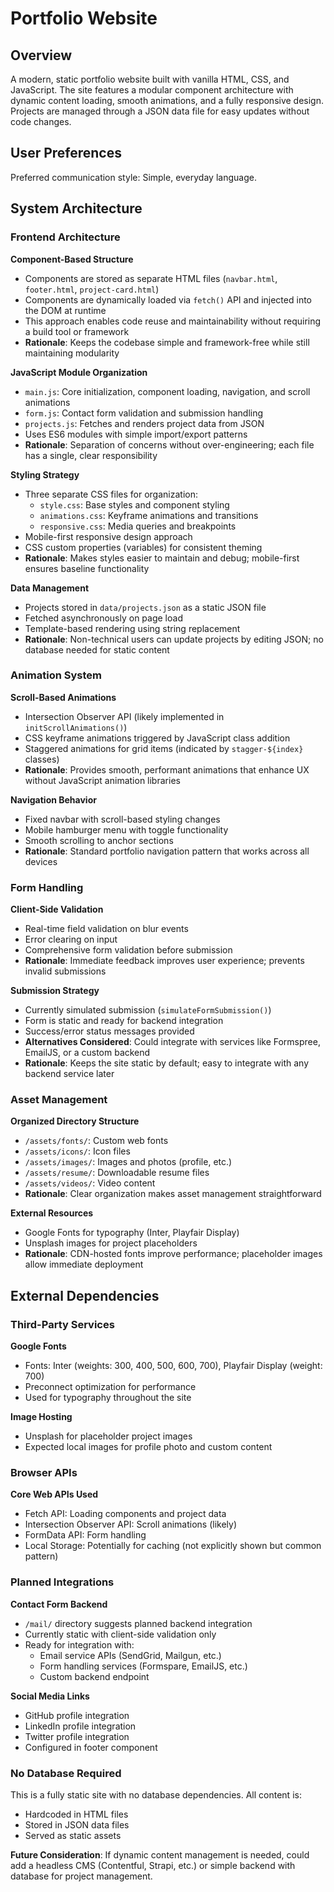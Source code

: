 # Portfolio Website

## Overview

A modern, static portfolio website built with vanilla HTML, CSS, and JavaScript. The site features a modular component architecture with dynamic content loading, smooth animations, and a fully responsive design. Projects are managed through a JSON data file for easy updates without code changes.

## User Preferences

Preferred communication style: Simple, everyday language.

## System Architecture

### Frontend Architecture

**Component-Based Structure**
- Components are stored as separate HTML files (`navbar.html`, `footer.html`, `project-card.html`)
- Components are dynamically loaded via `fetch()` API and injected into the DOM at runtime
- This approach enables code reuse and maintainability without requiring a build tool or framework
- **Rationale**: Keeps the codebase simple and framework-free while still maintaining modularity

**JavaScript Module Organization**
- `main.js`: Core initialization, component loading, navigation, and scroll animations
- `form.js`: Contact form validation and submission handling
- `projects.js`: Fetches and renders project data from JSON
- Uses ES6 modules with simple import/export patterns
- **Rationale**: Separation of concerns without over-engineering; each file has a single, clear responsibility

**Styling Strategy**
- Three separate CSS files for organization:
  - `style.css`: Base styles and component styling
  - `animations.css`: Keyframe animations and transitions
  - `responsive.css`: Media queries and breakpoints
- Mobile-first responsive design approach
- CSS custom properties (variables) for consistent theming
- **Rationale**: Makes styles easier to maintain and debug; mobile-first ensures baseline functionality

**Data Management**
- Projects stored in `data/projects.json` as a static JSON file
- Fetched asynchronously on page load
- Template-based rendering using string replacement
- **Rationale**: Non-technical users can update projects by editing JSON; no database needed for static content

### Animation System

**Scroll-Based Animations**
- Intersection Observer API (likely implemented in `initScrollAnimations()`)
- CSS keyframe animations triggered by JavaScript class addition
- Staggered animations for grid items (indicated by `stagger-${index}` classes)
- **Rationale**: Provides smooth, performant animations that enhance UX without JavaScript animation libraries

**Navigation Behavior**
- Fixed navbar with scroll-based styling changes
- Mobile hamburger menu with toggle functionality
- Smooth scrolling to anchor sections
- **Rationale**: Standard portfolio navigation pattern that works across all devices

### Form Handling

**Client-Side Validation**
- Real-time field validation on blur events
- Error clearing on input
- Comprehensive form validation before submission
- **Rationale**: Immediate feedback improves user experience; prevents invalid submissions

**Submission Strategy**
- Currently simulated submission (`simulateFormSubmission()`)
- Form is static and ready for backend integration
- Success/error status messages provided
- **Alternatives Considered**: Could integrate with services like Formspree, EmailJS, or a custom backend
- **Rationale**: Keeps the site static by default; easy to integrate with any backend service later

### Asset Management

**Organized Directory Structure**
- `/assets/fonts/`: Custom web fonts
- `/assets/icons/`: Icon files
- `/assets/images/`: Images and photos (profile, etc.)
- `/assets/resume/`: Downloadable resume files
- `/assets/videos/`: Video content
- **Rationale**: Clear organization makes asset management straightforward

**External Resources**
- Google Fonts for typography (Inter, Playfair Display)
- Unsplash images for project placeholders
- **Rationale**: CDN-hosted fonts improve performance; placeholder images allow immediate deployment

## External Dependencies

### Third-Party Services

**Google Fonts**
- Fonts: Inter (weights: 300, 400, 500, 600, 700), Playfair Display (weight: 700)
- Preconnect optimization for performance
- Used for typography throughout the site

**Image Hosting**
- Unsplash for placeholder project images
- Expected local images for profile photo and custom content

### Browser APIs

**Core Web APIs Used**
- Fetch API: Loading components and project data
- Intersection Observer API: Scroll animations (likely)
- FormData API: Form handling
- Local Storage: Potentially for caching (not explicitly shown but common pattern)

### Planned Integrations

**Contact Form Backend**
- `/mail/` directory suggests planned backend integration
- Currently static with client-side validation only
- Ready for integration with:
  - Email service APIs (SendGrid, Mailgun, etc.)
  - Form handling services (Formspare, EmailJS, etc.)
  - Custom backend endpoint

**Social Media Links**
- GitHub profile integration
- LinkedIn profile integration  
- Twitter profile integration
- Configured in footer component

### No Database Required

This is a fully static site with no database dependencies. All content is:
- Hardcoded in HTML files
- Stored in JSON data files
- Served as static assets

**Future Consideration**: If dynamic content management is needed, could add a headless CMS (Contentful, Strapi, etc.) or simple backend with database for project management.